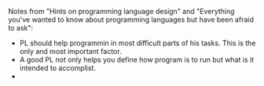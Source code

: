 Notes from "Hints on programming language design" and 
"Everything you've wanted to know about programming languages but have been afraid to ask":

- PL should help programmin in most difficult parts of his tasks. This is the only and most important factor.
- A good PL not only helps you define how program is to run but what is it intended to accomplist.
- 


